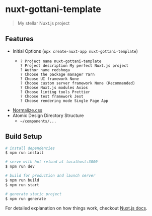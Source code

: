 # nuxt-gottani-template

> My stellar Nuxt.js project

## Features
- Initial Options (`npx create-nuxt-app nuxt-gottani-template`)
  - ```
    ? Project name nuxt-gottani-template
    ? Project description My perfect Nuxt.js project
    ? Author name redshoga
    ? Choose the package manager Yarn
    ? Choose UI framework None
    ? Choose custom server framework None (Recommended)
    ? Choose Nuxt.js modules Axios
    ? Choose linting tools Prettier
    ? Choose test framework Jest
    ? Choose rendering mode Single Page App
    ```
- [Normalize.css](https://necolas.github.io/normalize.css/)
- Atomic Design Directory Structure
  - `~/components/...`

## Build Setup

``` bash
# install dependencies
$ npm run install

# serve with hot reload at localhost:3000
$ npm run dev

# build for production and launch server
$ npm run build
$ npm run start

# generate static project
$ npm run generate
```

For detailed explanation on how things work, checkout [Nuxt.js docs](https://nuxtjs.org).
